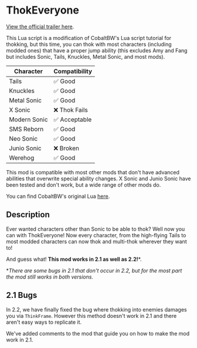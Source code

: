# ThokEveryone
[View the official trailer here](https://www.youtube.com/watch?v=KHy7Z256abY).

This Lua script is a modification of CobaltBW's Lua script tutorial for thokking, but this time, you can thok with most characters (including modded ones) that have a proper jump ability (this excludes Amy and Fang but includes Sonic, Tails, Knuckles, Metal Sonic, and most mods).

| Character | Compatibility |
|------------|------------------
| Tails          | ✅ Good        |
| Knuckles   | ✅ Good   |
| Metal Sonic | ✅ Good        | 
| X Sonic | ❌ Thok Fails  | 
| Modern Sonic | ✅ Acceptable |
| SMS Reborn | ✅ Good |
| Neo Sonic | ✅ Good |
| Junio Sonic | ❌ Broken |
| Werehog | ✅ Good |

This mod is compatible with most other mods that don't have advanced abilities that overwrite special ability changes. X Sonic and Junio Sonic have been tested and don't work, but 
a wide range of other mods do.

You can find CobaltBW's original Lua [here](https://mb.srb2.org/threads/lua-thok-scripting-example.30555/).

## Description
Ever wanted characters other than Sonic to be able to thok? Well now you can with ThokEveryone! Now every character, from the high-flying Tails to most modded characters
can now thok and multi-thok wherever they want to!

And guess what! **This mod works in 2.1 as well as 2.2!***.

**There are some bugs in 2.1 that don't occur in 2.2, but for the most part the mod still works in both versions.*

## 2.1 Bugs
In 2.2, we have finally fixed the bug where thokking into enemies damages you via `ThinkFrame`. However this method doesn't work in 2.1 and
there aren't easy ways to replicate it.

We've added comments to the mod that guide you on how to make the mod work in 2.1.

